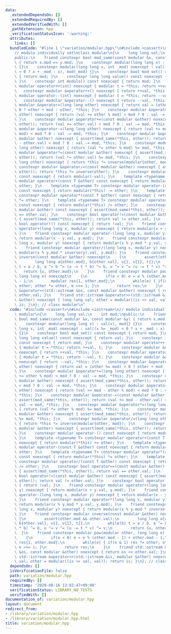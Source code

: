```yaml
---
data:
  _extendedDependsOn: []
  _extendedRequiredBy: []
  _extendedVerifiedWith: []
  _pathExtension: hpp
  _verificationStatusIcon: ':warning:'
  attributes:
    links: []
  bundledCode: "#line 1 \"variation/modular.hpp\"\n#include <cassert>\n#include <iostream>\n\
    // modulo individually set\nclass modular\n{\n    long long val;\n    int mod;\n\
    public:\n    friend constexpr bool mod_same(const modular &x, const modular &y)\
    \ { return x.mod == y.mod; }\n    constexpr modular(long long x) : val(x), mod{}\
    \ {}\n    constexpr modular(long long x, int _mod) noexcept : val((x %= _mod)\
    \ < 0 ? x + _mod : x), mod(_mod) {}\n    constexpr bool mod_set() const noexcept\
    \ { return mod; }\n    constexpr long long value() const noexcept { return val;\
    \ }\n    constexpr int modulo() const noexcept { return mod; }\n    constexpr\
    \ modular operator++(int) noexcept { modular t = *this; return ++val, t; }\n \
    \   constexpr modular &operator++() noexcept { return ++val, *this; }\n    constexpr\
    \ modular operator--(int) noexcept { modular t = *this; return --val, t; }\n \
    \   constexpr modular &operator--() noexcept { return --val, *this; }\n    constexpr\
    \ modular &operator=(long long other) noexcept { return val = (other %= mod) <\
    \ 0 ? other + mod : other, *this; }\n    constexpr modular &operator+=(long long\
    \ other) noexcept { return (val += other % mod) < mod ? 0 : val -= mod, *this;\
    \ }\n    constexpr modular &operator+=(const modular &other) noexcept { assert(mod_same(*this,\
    \ other)); return (val += other.val) < mod ? 0 : val -= mod, *this; }\n    constexpr\
    \ modular &operator-=(long long other) noexcept { return (val += mod - other %\
    \ mod) < mod ? 0 : val -= mod, *this; }\n    constexpr modular &operator-=(const\
    \ modular &other) noexcept { assert(mod_same(*this, other)); return (val += mod\
    \ - other.val) < mod ? 0 : val -= mod, *this; }\n    constexpr modular &operator*=(long\
    \ long other) noexcept { return (val *= other % mod) %= mod, *this; }\n    constexpr\
    \ modular &operator*=(const modular &other) noexcept { assert(mod_same(*this,\
    \ other)); return (val *= other.val) %= mod, *this; }\n    constexpr modular &operator/=(long\
    \ long other) noexcept { return *this *= inverse(modular{other, mod}); }\n   \
    \ constexpr modular &operator/=(const modular &other) noexcept { assert(mod_same(*this,\
    \ other)); return *this *= inverse(other); }\n    constexpr modular operator-()\
    \ const noexcept { return modular(-val); }\n    template <typename T> constexpr\
    \ modular operator+(const T &other) const noexcept { return modular(*this) +=\
    \ other; }\n    template <typename T> constexpr modular operator-(const T &other)\
    \ const noexcept { return modular(*this) -= other; }\n    template <typename T>\
    \ constexpr modular operator*(const T &other) const noexcept { return modular(*this)\
    \ *= other; }\n    template <typename T> constexpr modular operator/(const T &other)\
    \ const noexcept { return modular(*this) /= other; }\n    constexpr bool operator==(const\
    \ modular &other) const noexcept { assert(mod_same(*this, other)); return val\
    \ == other.val; }\n    constexpr bool operator!=(const modular &other) const noexcept\
    \ { assert(mod_same(*this, other)); return val != other.val; }\n    constexpr\
    \ bool operator!() const noexcept { return !val; }\n    friend constexpr modular\
    \ operator+(long long x, modular y) noexcept { return modular(x + y.val, y.mod);\
    \ }\n    friend constexpr modular operator-(long long x, modular y) noexcept {\
    \ return modular(x - y.val, y.mod); }\n    friend constexpr modular operator*(long\
    \ long x, modular y) noexcept { return modular(x % y.mod * y.val, y.mod); }\n\
    \    friend constexpr modular operator/(long long x, modular y) noexcept { return\
    \ modular(x % y.mod * inverse(y).val, y.mod); }\n    friend constexpr modular\
    \ inverse(const modular &other) noexcept\n    {\n        assert(other.mod && other.val);\n\
    \        long long a{other.mod}, b{other.val}, u{}, v{1}, t{};\n        while(b)\
    \ t = a / b, a ^= b ^= (a -= t * b) ^= b, u ^= v ^= (u -= t * v) ^= v;\n     \
    \   return {u, other.mod};\n    }\n    friend constexpr modular pow(modular other,\
    \ long long e) noexcept\n    {\n        if(e < 0) e = e % (other.mod - 1) + other.mod\
    \ - 1;\n        modular res{1, other.mod};\n        while(e) { if(e & 1) res *=\
    \ other; other *= other, e >>= 1; }\n        return res;\n    }\n    friend std::ostream\
    \ &operator<<(std::ostream &os, const modular &other) noexcept { return os <<\
    \ other.val; }\n    friend std::istream &operator>>(std::istream &is, modular\
    \ &other) noexcept { long long val; other = modular((is >> val, val)); return\
    \ is; }\n}; // class modular\n"
  code: "#include <cassert>\n#include <iostream>\n// modulo individually set\nclass\
    \ modular\n{\n    long long val;\n    int mod;\npublic:\n    friend constexpr\
    \ bool mod_same(const modular &x, const modular &y) { return x.mod == y.mod; }\n\
    \    constexpr modular(long long x) : val(x), mod{} {}\n    constexpr modular(long\
    \ long x, int _mod) noexcept : val((x %= _mod) < 0 ? x + _mod : x), mod(_mod)\
    \ {}\n    constexpr bool mod_set() const noexcept { return mod; }\n    constexpr\
    \ long long value() const noexcept { return val; }\n    constexpr int modulo()\
    \ const noexcept { return mod; }\n    constexpr modular operator++(int) noexcept\
    \ { modular t = *this; return ++val, t; }\n    constexpr modular &operator++()\
    \ noexcept { return ++val, *this; }\n    constexpr modular operator--(int) noexcept\
    \ { modular t = *this; return --val, t; }\n    constexpr modular &operator--()\
    \ noexcept { return --val, *this; }\n    constexpr modular &operator=(long long\
    \ other) noexcept { return val = (other %= mod) < 0 ? other + mod : other, *this;\
    \ }\n    constexpr modular &operator+=(long long other) noexcept { return (val\
    \ += other % mod) < mod ? 0 : val -= mod, *this; }\n    constexpr modular &operator+=(const\
    \ modular &other) noexcept { assert(mod_same(*this, other)); return (val += other.val)\
    \ < mod ? 0 : val -= mod, *this; }\n    constexpr modular &operator-=(long long\
    \ other) noexcept { return (val += mod - other % mod) < mod ? 0 : val -= mod,\
    \ *this; }\n    constexpr modular &operator-=(const modular &other) noexcept {\
    \ assert(mod_same(*this, other)); return (val += mod - other.val) < mod ? 0 :\
    \ val -= mod, *this; }\n    constexpr modular &operator*=(long long other) noexcept\
    \ { return (val *= other % mod) %= mod, *this; }\n    constexpr modular &operator*=(const\
    \ modular &other) noexcept { assert(mod_same(*this, other)); return (val *= other.val)\
    \ %= mod, *this; }\n    constexpr modular &operator/=(long long other) noexcept\
    \ { return *this *= inverse(modular{other, mod}); }\n    constexpr modular &operator/=(const\
    \ modular &other) noexcept { assert(mod_same(*this, other)); return *this *= inverse(other);\
    \ }\n    constexpr modular operator-() const noexcept { return modular(-val);\
    \ }\n    template <typename T> constexpr modular operator+(const T &other) const\
    \ noexcept { return modular(*this) += other; }\n    template <typename T> constexpr\
    \ modular operator-(const T &other) const noexcept { return modular(*this) -=\
    \ other; }\n    template <typename T> constexpr modular operator*(const T &other)\
    \ const noexcept { return modular(*this) *= other; }\n    template <typename T>\
    \ constexpr modular operator/(const T &other) const noexcept { return modular(*this)\
    \ /= other; }\n    constexpr bool operator==(const modular &other) const noexcept\
    \ { assert(mod_same(*this, other)); return val == other.val; }\n    constexpr\
    \ bool operator!=(const modular &other) const noexcept { assert(mod_same(*this,\
    \ other)); return val != other.val; }\n    constexpr bool operator!() const noexcept\
    \ { return !val; }\n    friend constexpr modular operator+(long long x, modular\
    \ y) noexcept { return modular(x + y.val, y.mod); }\n    friend constexpr modular\
    \ operator-(long long x, modular y) noexcept { return modular(x - y.val, y.mod);\
    \ }\n    friend constexpr modular operator*(long long x, modular y) noexcept {\
    \ return modular(x % y.mod * y.val, y.mod); }\n    friend constexpr modular operator/(long\
    \ long x, modular y) noexcept { return modular(x % y.mod * inverse(y).val, y.mod);\
    \ }\n    friend constexpr modular inverse(const modular &other) noexcept\n   \
    \ {\n        assert(other.mod && other.val);\n        long long a{other.mod},\
    \ b{other.val}, u{}, v{1}, t{};\n        while(b) t = a / b, a ^= b ^= (a -= t\
    \ * b) ^= b, u ^= v ^= (u -= t * v) ^= v;\n        return {u, other.mod};\n  \
    \  }\n    friend constexpr modular pow(modular other, long long e) noexcept\n\
    \    {\n        if(e < 0) e = e % (other.mod - 1) + other.mod - 1;\n        modular\
    \ res{1, other.mod};\n        while(e) { if(e & 1) res *= other; other *= other,\
    \ e >>= 1; }\n        return res;\n    }\n    friend std::ostream &operator<<(std::ostream\
    \ &os, const modular &other) noexcept { return os << other.val; }\n    friend\
    \ std::istream &operator>>(std::istream &is, modular &other) noexcept { long long\
    \ val; other = modular((is >> val, val)); return is; }\n}; // class modular\n"
  dependsOn: []
  isVerificationFile: false
  path: variation/modular.hpp
  requiredBy: []
  timestamp: '2020-08-16 13:02:47+09:00'
  verificationStatus: LIBRARY_NO_TESTS
  verifiedWith: []
documentation_of: variation/modular.hpp
layout: document
redirect_from:
- /library/variation/modular.hpp
- /library/variation/modular.hpp.html
title: variation/modular.hpp
---
```


